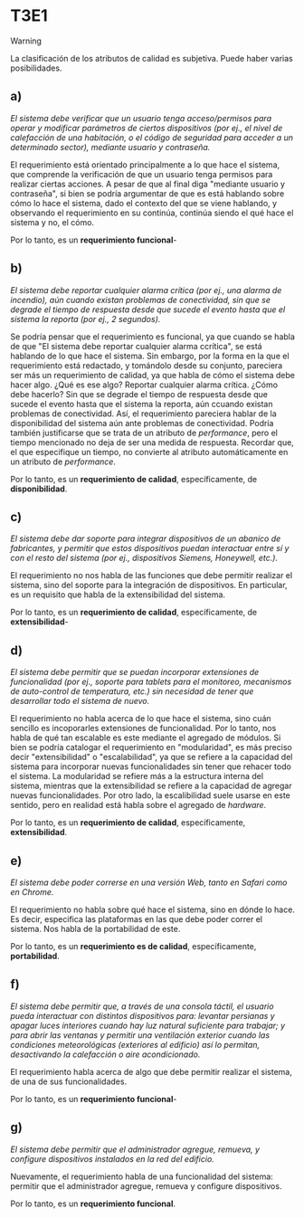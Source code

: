 # T3E1

> [!WARNING]
> La clasificación de los atributos de calidad es subjetiva.
> Puede haber varias posibilidades.

## a)

_El sistema debe verificar que un usuario tenga acceso/permisos para operar y modificar parámetros de ciertos dispositivos (por ej., el nivel de calefacción de una habitación, o el código de seguridad para acceder a un determinado sector), mediante usuario y contraseña._

El requerimiento está orientado principalmente a lo que hace el sistema, que comprende la verificación de que un usuario tenga permisos para realizar ciertas acciones. A pesar de que al final diga "mediante usuario y contraseña", si bien se podría argumentar de que es está hablando sobre cómo lo hace el sistema, dado el contexto del que se viene hablando, y observando el requerimiento en su continúa, continúa siendo el qué hace el sistema y no, el cómo.

Por lo tanto, es un **requerimiento funcional**-

## b)

_El sistema debe reportar cualquier alarma crítica (por ej., una alarma de incendio), aún cuando existan problemas de conectividad, sin que se degrade el tiempo de respuesta desde que sucede el evento hasta que el sistema la reporta (por ej., 2 segundos)._

Se podría pensar que el requerimiento es funcional, ya que cuando se habla de que "El sistema debe reportar cualquier alarma ccrítica", se está hablando de lo que hace el sistema. Sin embargo, por la forma en la que el requerimiento está redactado, y tomándolo desde su conjunto, pareciera ser más un requerimiento de calidad, ya que habla de cómo el sistema debe hacer algo. ¿Qué es ese algo? Reportar cualquier alarma crítica. ¿Cómo debe hacerlo? Sin que se degrade el tiempo de respuesta desde que sucede el evento hasta que el sistema la reporta, aún ccuando existan problemas de conectividad. Así, el requerimiento pareciera hablar de la disponibilidad del sistema aún ante problemas de conectividad. Podría también justificarse que se trata de un atributo de _performance_, pero el tiempo mencionado no deja de ser una medida de respuesta. Recordar que, el que especifique un tiempo, no convierte al atributo automáticamente en un atributo de _performance_.

Por lo tanto, es un **requerimiento de calidad**, específicamente, de **disponibilidad**.

## c)

_El sistema debe dar soporte para integrar dispositivos de un abanico de fabricantes, y permitir que estos dispositivos puedan interactuar entre sí y con el resto del sistema (por ej., dispositivos Siemens, Honeywell, etc.)._

El requerimiento no nos habla de las funciones que debe permitir realizar el sistema, sino del soporte para la integración de dispositivos. En particular, es un requisito que habla de la extensibilidad del sistema.

Por lo tanto, es un **requerimiento de calidad**, específicamente, de **extensibilidad**-

## d)

_El sistema debe permitir que se puedan incorporar extensiones de funcionalidad (por ej., soporte para tablets para el monitoreo, mecanismos de auto-control de temperatura, etc.) sin necesidad de tener que desarrollar todo el sistema de nuevo._

El requerimiento no habla acerca de lo que hace el sistema, sino cuán sencillo es incoporarles extensiones de funcionalidad. Por lo tanto, nos habla de qué tan escalable es este mediante el agregado de módulos. Si bien se podría catalogar el requerimiento en "modularidad", es más preciso decir "extensibilidad" o "escalabilidad", ya que se refiere a la capacidad del sistema para incorporar nuevas funcionalidades sin tener que rehacer todo el sistema. La modularidad se refiere más a la estructura interna del sistema, mientras que la extensibilidad se refiere a la capacidad de agregar nuevas funcionalidades. Por otro lado, la escalibilidad suele usarse en este sentido, pero en realidad está habla sobre el agregado de _hardware_.

Por lo tanto, es un **requerimiento de calidad**, específicamente, **extensibilidad**.

## e)

_El sistema debe poder correrse en una versión Web, tanto en Safari como en Chrome._

El requerimiento no habla sobre qué hace el sistema, sino en dónde lo hace. Es decir, especifica las plataformas en las que debe poder correr el sistema. Nos habla de la portabilidad de este.

Por lo tanto, es un **requerimiento es de calidad**, específicamente, **portabilidad**.

## f)

_El sistema debe permitir que, a través de una consola táctil, el usuario pueda interactuar con distintos dispositivos para: levantar persianas y apagar luces interiores cuando hay luz natural suficiente para trabajar; y para abrir las ventanas y permitir una ventilación exterior cuando las condiciones meteorológicas (exteriores al edificio) así lo permitan, desactivando la calefacción o aire acondicionado._

El requerimiento habla acerca de algo que debe permitir realizar el sistema, de una de sus funcionalidades.

Por lo tanto, es un **requerimiento funcional**-

## g)

_El sistema debe permitir que el administrador agregue, remueva, y configure dispositivos instalados en la red del edificio._

Nuevamente, el requerimiento habla de una funcionalidad del sistema: permitir que el administrador agregue, remueva y configure dispositivos.

Por lo tanto, es un **requerimiento funcional**.
